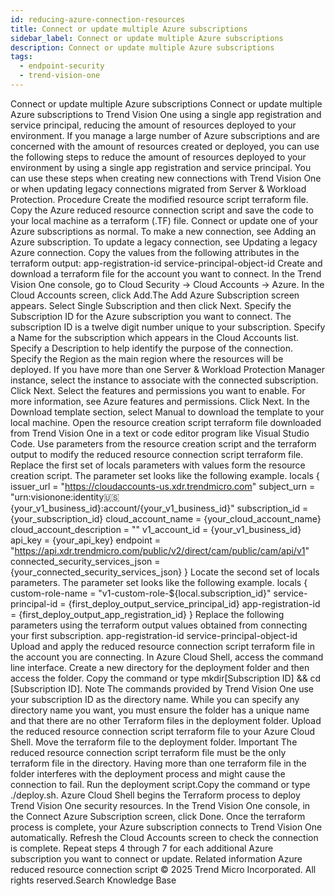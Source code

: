 ```yaml
---
id: reducing-azure-connection-resources
title: Connect or update multiple Azure subscriptions
sidebar_label: Connect or update multiple Azure subscriptions
description: Connect or update multiple Azure subscriptions
tags:
  - endpoint-security
  - trend-vision-one
---
```


 Connect or update multiple Azure subscriptions Connect or update multiple Azure subscriptions to Trend Vision One using a single app registration and service principal, reducing the amount of resources deployed to your environment. If you manage a large number of Azure subscriptions and are concerned with the amount of resources created or deployed, you can use the following steps to reduce the amount of resources deployed to your environment by using a single app registration and service principal. You can use these steps when creating new connections with Trend Vision One or when updating legacy connections migrated from Server & Workload Protection. Procedure Create the modified resource script terraform file. Copy the Azure reduced resource connection script and save the code to your local machine as a terraform (.TF) file. Connect or update one of your Azure subscriptions as normal. To make a new connection, see Adding an Azure subscription. To update a legacy connection, see Updating a legacy Azure connection. Copy the values from the following attributes in the terraform output: app-registration-id service-principal-object-id Create and download a terraform file for the account you want to connect. In the Trend Vision One console, go to Cloud Security → Cloud Accounts → Azure. In the Cloud Accounts screen, click Add.The Add Azure Subscription screen appears. Select Single Subscription and then click Next. Specify the Subscription ID for the Azure subscription you want to connect. The subscription ID is a twelve digit number unique to your subscription. Specify a Name for the subscription which appears in the Cloud Accounts list. Specify a Description to help identify the purpose of the connection. Specify the Region as the main region where the resources will be deployed. If you have more than one Server & Workload Protection Manager instance, select the instance to associate with the connected subscription. Click Next. Select the features and permissions you want to enable. For more information, see Azure features and permissions. Click Next. In the Download template section, select Manual to download the template to your local machine. Open the resource creation script terraform file downloaded from Trend Vision One in a text or code editor program like Visual Studio Code. Use parameters from the resource creation script and the terraform output to modify the reduced resource connection script terraform file. Replace the first set of locals parameters with values form the resource creation script. The parameter set looks like the following example. locals { issuer_url = "https://cloudaccounts-us.xdr.trendmicro.com" subject_urn = "urn:visionone:identity:us:{your_v1_business_id}:account/{your_v1_business_id}" subscription_id = {your_subscription_id} cloud_account_name = {your_cloud_account_name} cloud_account_description = "" v1_account_id = {your_v1_business_id} api_key = {your_api_key} endpoint = "https://api.xdr.trendmicro.com/public/v2/direct/cam/public/cam/api/v1" connected_security_services_json = {your_connected_security_services_json} } Locate the second set of locals parameters. The parameter set looks like the following example. locals { custom-role-name = "v1-custom-role-${local.subscription_id}" service-principal-id = {first_deploy_output_service_principal_id} app-registration-id = {first_deploy_output_app_registration_id} } Replace the following parameters using the terraform output values obtained from connecting your first subscription. app-registration-id service-principal-object-id Upload and apply the reduced resource connection script terraform file in the account you are connecting. In Azure Cloud Shell, access the command line interface. Create a new directory for the deployment folder and then access the folder. Copy the command or type mkdir[Subscription ID] && cd [Subscription ID]. Note The commands provided by Trend Vision One use your subscription ID as the directory name. While you can specify any directory name you want, you must ensure the folder has a unique name and that there are no other Terraform files in the deployment folder. Upload the reduced resource connection script terraform file to your Azure Cloud Shell. Move the terraform file to the deployment folder. Important The reduced resource connection script terraform file must be the only terraform file in the directory. Having more than one terraform file in the folder interferes with the deployment process and might cause the connection to fail. Run the deployment script.Copy the command or type ./deploy.sh. Azure Cloud Shell begins the Terraform process to deploy Trend Vision One security resources. In the Trend Vision One console, in the Connect Azure Subscription screen, click Done. Once the terraform process is complete, your Azure subscription connects to Trend Vision One automatically. Refresh the Cloud Accounts screen to check the connection is complete. Repeat steps 4 through 7 for each additional Azure subscription you want to connect or update. Related information Azure reduced resource connection script © 2025 Trend Micro Incorporated. All rights reserved.Search Knowledge Base
